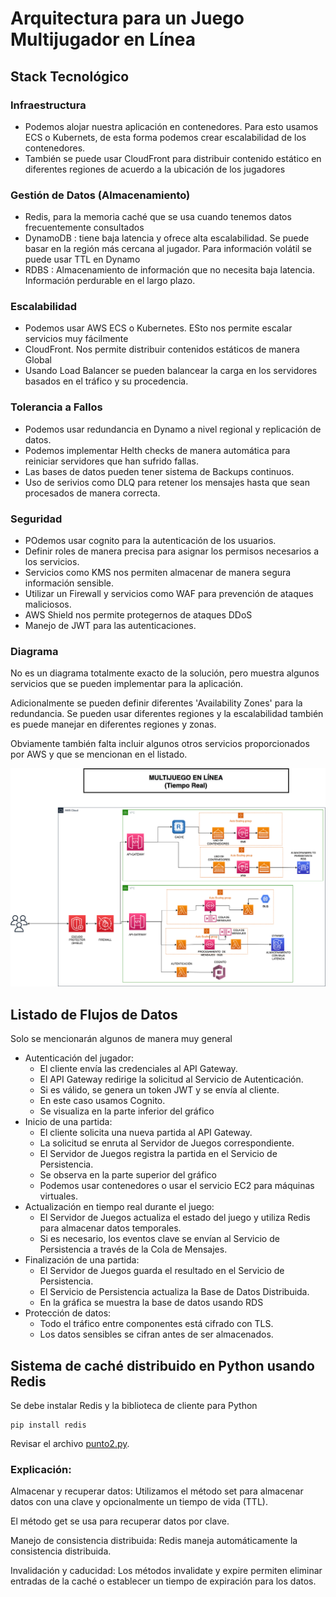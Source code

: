 # Arquitectura para un Juego Multijugador en Línea

## Stack Tecnológico

### Infraestructura
* Podemos alojar nuestra aplicación en contenedores. Para esto usamos ECS o Kubernets, de esta forma podemos crear escalabilidad de los contenedores.
* También se puede usar CloudFront para distribuir contenido estático en diferentes regiones de acuerdo a la ubicación de los jugadores

### Gestión de Datos (Almacenamiento)
* Redis, para la memoria caché que se usa cuando tenemos datos frecuentemente consultados
* DynamoDB : tiene baja latencia y ofrece alta escalabilidad. Se puede basar en la región más cercana al jugador. Para información volátil se puede usar TTL en Dynamo
* RDBS : Almacenamiento de información que no necesita baja latencia. Información perdurable en el largo plazo.

### Escalabilidad
* Podemos usar AWS ECS o Kubernetes. ESto nos permite escalar servicios muy fácilmente
* CloudFront. Nos permite distribuir contenidos estáticos de manera Global
* Usando Load Balancer se pueden balancear la carga en los servidores basados en el tráfico y su procedencia.

### Tolerancia a Fallos
* Podemos usar redundancia en Dynamo a nivel regional y replicación de datos.
* Podemos implementar Helth checks de manera automática para reiniciar servidores que han sufrido fallas.
* Las bases de datos pueden tener sistema de Backups continuos.
* Uso de serivios como DLQ para retener los mensajes hasta que sean procesados de manera correcta.

### Seguridad
* POdemos usar cognito para la autenticación de los usuarios.
* Definir roles de manera precisa para asignar los permisos necesarios a los servicios.
* Servicios como KMS nos permiten almacenar de manera segura información sensible.
* Utilizar un Firewall y servicios como WAF para prevención de ataques maliciosos.
* AWS Shield nos permite protegernos de ataques DDoS
* Manejo de JWT para las autenticaciones.

### Diagrama

No es un diagrama totalmente exacto de la solución, pero muestra algunos servicios que se pueden implementar para la aplicación.

Adicionalmente se pueden definir diferentes 'Availability Zones' para la redundancia. Se pueden usar diferentes regiones y la escalabilidad también es puede manejar en diferentes regiones y zonas.

Obviamente también falta incluir algunos otros servicios proporcionados por AWS y que se mencionan en el listado.

![Diagrama Arquitectura - Multijuego en línea](https://github.com/nelsonsb/multijuego/blob/main/multijuego.png)


## Listado de Flujos de Datos

Solo se mencionarán algunos de manera muy general

- Autenticación del jugador:
    - El cliente envía las credenciales al API Gateway.
    - El API Gateway redirige la solicitud al Servicio de Autenticación.
    - Si es válido, se genera un token JWT y se envía al cliente.
    - En este caso usamos Cognito.
    - Se visualiza en la parte inferior del gráfico
- Inicio de una partida:
    - El cliente solicita una nueva partida al API Gateway.
    - La solicitud se enruta al Servidor de Juegos correspondiente.
    - El Servidor de Juegos registra la partida en el Servicio de Persistencia.
    - Se observa en la parte superior del gráfico
    - Podemos usar contenedores o usar el servicio EC2 para máquinas virtuales.
- Actualización en tiempo real durante el juego:
    - El Servidor de Juegos actualiza el estado del juego y utiliza Redis para almacenar datos temporales.
    - Si es necesario, los eventos clave se envían al Servicio de Persistencia a través de la Cola de Mensajes.
- Finalización de una partida:
    - El Servidor de Juegos guarda el resultado en el Servicio de Persistencia.
    - El Servicio de Persistencia actualiza la Base de Datos Distribuida.
    - En la gráfica se muestra la base de datos usando RDS
- Protección de datos:
    - Todo el tráfico entre componentes está cifrado con TLS.
    - Los datos sensibles se cifran antes de ser almacenados.



## Sistema de caché distribuido en Python usando Redis

Se debe instalar Redis y la biblioteca de cliente para Python

```
pip install redis
```

Revisar el archivo [punto2.py](https://github.com/nelsonsb/multijuego/blob/main/punto2.py).

### Explicación:

Almacenar y recuperar datos: Utilizamos el método set para almacenar datos con una clave y opcionalmente un tiempo de vida (TTL). 

El método get se usa para recuperar datos por clave.

Manejo de consistencia distribuida: Redis maneja automáticamente la consistencia distribuida.

Invalidación y caducidad: Los métodos invalidate y expire permiten eliminar entradas de la caché o establecer un tiempo de expiración para los datos.

